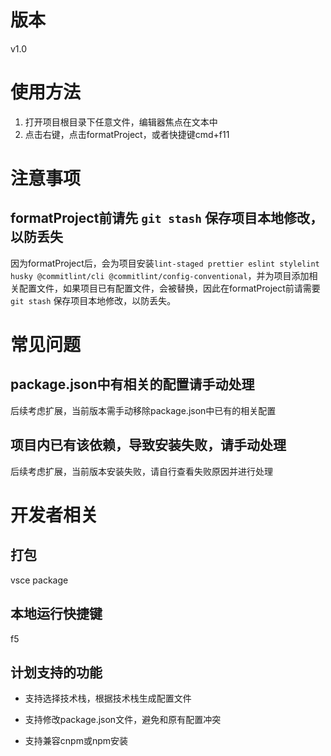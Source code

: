 # 版本
v1.0

# 使用方法
1. 打开项目根目录下任意文件，编辑器焦点在文本中
2. 点击右键，点击formatProject，或者快捷键cmd+f11

# 注意事项
## formatProject前请先 `git stash` 保存项目本地修改，以防丢失
因为formatProject后，会为项目安装`lint-staged prettier eslint stylelint husky @commitlint/cli @commitlint/config-conventional`，并为项目添加相关配置文件，如果项目已有配置文件，会被替换，因此在formatProject前请需要 `git stash` 保存项目本地修改，以防丢失。


# 常见问题
## package.json中有相关的配置请手动处理
后续考虑扩展，当前版本需手动移除package.json中已有的相关配置

## 项目内已有该依赖，导致安装失败，请手动处理
后续考虑扩展，当前版本安装失败，请自行查看失败原因并进行处理

# 开发者相关
## 打包
vsce package

## 本地运行快捷键
f5

## 计划支持的功能
- 支持选择技术栈，根据技术栈生成配置文件

- 支持修改package.json文件，避免和原有配置冲突

- 支持兼容cnpm或npm安装